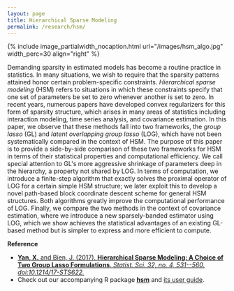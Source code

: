 ```yaml
---
layout: page
title: Hierarchical Sparse Modeling
permalink: /research/hsm/
---
```


{% include image_partialwidth_nocaption.html url="/images/hsm_algo.jpg" width_perc=30 align="right" %}

Demanding sparsity in estimated models has become a routine practice in statistics. In many situations, we wish to require that the sparsity patterns attained honor certain problem-specific constraints. *Hierarchical sparse modeling* (HSM) refers to situations in which these constraints specify that one set of parameters be set to zero whenever another is set to zero. In recent years, numerous papers have developed convex regularizers for this form of sparsity structure, which arises in many areas of statistics including interaction modeling, time series analysis, and covariance estimation. In this paper, we observe that these methods fall into two frameworks, the *group lasso* (GL) and *latent overlapping group lasso* (LOG), which have not been systematically compared in the context of HSM. The purpose of this paper is to provide a side-by-side comparison of these two frameworks for HSM in terms of their statistical properties and computational efficiency. We call special attention to GL's more aggressive shrinkage of parameters deep in the hierarchy, a property not shared by LOG. In terms of computation, we introduce a finite-step algorithm that exactly solves the proximal operator of LOG for a certain simple HSM structure; we later exploit this to develop a novel path-based block coordinate descent scheme for general HSM structures. Both algorithms greatly improve the computational performance of LOG. Finally, we compare the two methods in the context of covariance estimation, where we introduce a new sparsely-banded estimator using LOG, which we show achieves the statistical advantages of an existing GL-based method but is simpler to express and more efficient to compute.

**Reference**<br/>
- [**Yan, X.** and Bien, J. (2017). **Hierarchical Sparse Modeling: A Choice of Two Group Lasso Formulations**. *Statist. Sci. 32, no. 4, 531--560. doi:10.1214/17-STS622.*](https://arxiv.org/abs/1512.01631)
- Check out our accompanying R package [**hsm**](https://cran.r-project.org/web/packages/hsm/index.html) and [its user guide](https://cran.r-project.org/web/packages/hsm/vignettes/hsm-vignette.html).
